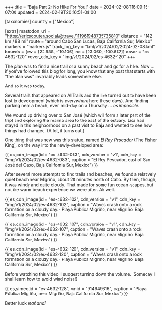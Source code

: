 +++
title = "Baja Part 2: No Hike For You!"
date = 2024-02-08T16:09:15-07:00
updated = 2024-02-19T20:16:51-08:00

[taxonomies]
country = ["Mexico"]

[extra]
mastodon_url = "https://ericscouten.social/@travel/111961948735735810"
distance = "142 km / 88 mi"
route = "around Cabo San Lucas, Baja California Sur, Mexico"
markers = "markers.js"
track_log_key = "kml/v1/2024/02/2024-02-08.kml"
bounds = {sw = [22.888, -110.106], ne = [23.069, -109.667]}
cover = "es-4632-120"
cover_cdn_key = "img/v1/2024/02/es-4632-120"
+++

The _plan_ was to find a nice trail or a sunny beach and go for a hike. Now ... if you've followed this blog for long, you know that any post that starts with "the plan was" invariably leads somewhere else.

<!-- more -->

And so it was today.

Several trails that appeared on AllTrails and the like turned out to have been lost to development (which is _everywhere_ here these days). And finding parking near a beach, even mid-day on a Thursday ... _es imposible._

We wound up driving over to San José (which will form a later part of the trip) and exploring the marina area to the east of the estuary. Lisa had stayed in this neighborhood on a past visit to Baja and wanted to see how things had changed. (A lot, it turns out.)

One thing that was new was this statue, named _El Rey Pescador_ (The Fisher King), on the way into the newly-developed area:

{{ es_cdn_image(id = "es-4632-083", cdn_version = "v1", cdn_key = "img/v1/2024/02/es-4632-083", caption = "El Rey Pescador, east of San José del Cabo, Baja California Sur, Mexico") }}

After several more attempts to find trails and beaches, we found a relatively quiet beach near Migriño, about 20 minutes north of Cabo. By then, though, it was windy and quite cloudy. That made for some fun ocean-scapes, but not the warm beach experience we were after. Ah well.

{{ es_cdn_image(id = "es-4632-102", cdn_version = "v1", cdn_key = "img/v1/2024/02/es-4632-102", caption = "Waves crash onto a rock formation on a cloudy day. · Playa Pública Migriño, near Migriño, Baja California Sur, Mexico") }}

{{ es_cdn_image(id = "es-4632-107", cdn_version = "v1", cdn_key = "img/v1/2024/02/es-4632-107", caption = "Waves crash onto a rock formation on a cloudy day. · Playa Pública Migriño, near Migriño, Baja California Sur, Mexico") }}

{{ es_cdn_image(id = "es-4632-120", cdn_version = "v1", cdn_key = "img/v1/2024/02/es-4632-120", caption = "Waves crash onto a rock formation on a cloudy day. · Playa Pública Migriño, near Migriño, Baja California Sur, Mexico") }}

Before watching this video, I suggest turning down the volume. (Someday I shall learn how to avoid wind noise!)

{{ es_vimeo(id = "es-4632-128", vmid = "914649316", caption = "Playa Pública Migriño, near Migriño, Baja California Sur, Mexico") }}

Better luck _mañana?_
